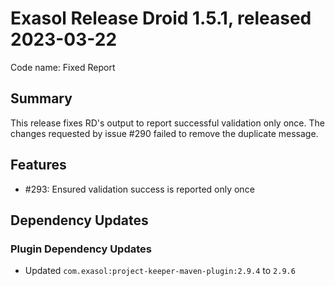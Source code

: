 # Exasol Release Droid 1.5.1, released 2023-03-22

Code name: Fixed Report

## Summary

This release fixes RD's output to report successful validation only once. The changes requested by issue #290 failed to remove the duplicate message.

## Features

* #293: Ensured validation success is reported only once

## Dependency Updates

### Plugin Dependency Updates

* Updated `com.exasol:project-keeper-maven-plugin:2.9.4` to `2.9.6`
